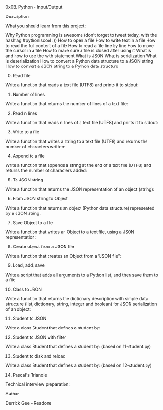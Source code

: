 0x0B. Python - Input/Output

Description

What you should learn from this project:



Why Python programming is awesome (don’t forget to tweet today, with the hashtag #pythoniscool :)) How to open a file How to write text in a file How to read the full content of a file How to read a file line by line How to move the cursor in a file How to make sure a file is closed after using it What is and how to use the with statement What is JSON What is serialization What is deserialization How to convert a Python data structure to a JSON string How to convert a JSON string to a Python data structure



0. Read file

Write a function that reads a text file (UTF8) and prints it to stdout:

1. Number of lines

Write a function that returns the number of lines of a text file:

2. Read n lines

Write a function that reads n lines of a text file (UTF8) and prints it to stdout:

3. Write to a file

Write a function that writes a string to a text file (UTF8) and returns the number of characters written:

4. Append to a file

Write a function that appends a string at the end of a text file (UTF8) and returns the number of characters added:

5. To JSON string

Write a function that returns the JSON representation of an object (string):

6. From JSON string to Object

Write a function that returns an object (Python data structure) represented by a JSON string:

7. Save Object to a file

Write a function that writes an Object to a text file, using a JSON representation:

8. Create object from a JSON file

Write a function that creates an Object from a “JSON file”:

9. Load, add, save

Write a script that adds all arguments to a Python list, and then save them to a file:

10. Class to JSON

Write a function that returns the dictionary description with simple data structure (list, dictionary, string, integer and boolean) for JSON serialization of an object:

11. Student to JSON

Write a class Student that defines a student by:

12. Student to JSON with filter

Write a class Student that defines a student by: (based on 11-student.py)

13. Student to disk and reload

Write a class Student that defines a student by: (based on 12-student.py)

14. Pascal's Triangle

Technical interview preparation:

Author

Derrick Gee - Readone
